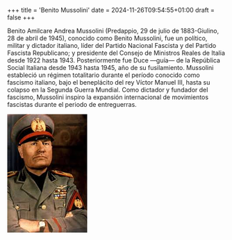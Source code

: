 +++
title = 'Benito Mussolini'
date = 2024-11-26T09:54:55+01:00
draft = false
+++

Benito Amilcare Andrea Mussolini (Predappio, 29 de julio de 1883-Giulino, 28 de abril de 1945), conocido como Benito Mussolini, fue un político, militar y dictador italiano, líder del Partido Nacional Fascista y del Partido Fascista Republicano; y presidente del Consejo de Ministros Reales de Italia desde 1922 hasta 1943. Posteriormente fue Duce —guía— de la República Social Italiana desde 1943 hasta 1945, año de su fusilamiento. Mussolini estableció un régimen totalitario durante el período conocido como fascismo italiano, bajo el beneplácito del rey Víctor Manuel III, hasta su colapso en la Segunda Guerra Mundial. Como dictador y fundador del fascismo, Mussolini inspiro la expansión internacional de movimientos fascistas durante el periodo de entreguerras.

![mussolini](./img/mussolini.jpg)
